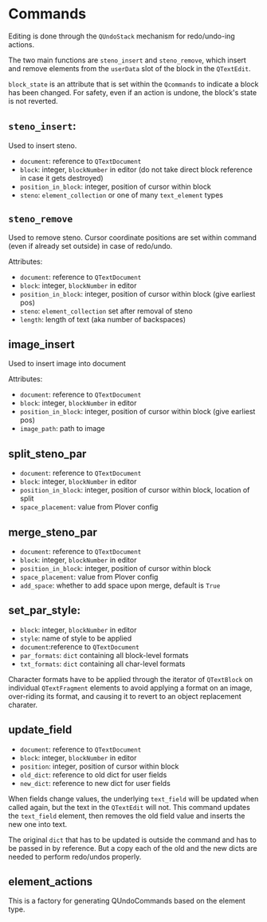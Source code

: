 # Commands

Editing is done through the `QUndoStack` mechanism for redo/undo-ing actions.

The two main functions are `steno_insert` and `steno_remove`, which insert and remove elements from the `userData` slot of the block in the `QTextEdit`.

`block_state` is an attribute that is set within the `Qcommands` to indicate a block has been changed. For safety, even if an action is undone, the block's state is not reverted.

## `steno_insert`:

Used to insert steno. 

- `document`: reference to `QTextDocument`
- `block`: integer, `blockNumber` in editor (do not take direct block reference in case it gets destroyed)
- `position_in_block`: integer, position of cursor within block
- `steno`: `element_collection` or one of many `text_element` types

## `steno_remove`

Used to remove steno. Cursor coordinate positions are set within command (even if already set outside) in case of redo/undo.

Attributes:
- `document`: reference to `QTextDocument`
- `block`: integer, `blockNumber` in editor
- `position_in_block`: integer, position of cursor within block (give earliest pos)
- `steno`: `element_collection` set after removal of steno
- `length`: length of text (aka number of backspaces)

## image_insert

Used to insert image into document

Attributes:
- `document`: reference to `QTextDocument`
- `block`: integer, `blockNumber` in editor
- `position_in_block`: integer, position of cursor within block (give earliest pos)
- `image_path`: path to image

## split_steno_par

- `document`: reference to `QTextDocument`
- `block`: integer, `blockNumber` in editor
- `position_in_block`: integer, position of cursor within block, location of split
- `space_placement`: value from Plover config

## merge_steno_par

- `document`: reference to `QTextDocument`
- `block`: integer, `blockNumber` in editor
- `position_in_block`: integer, position of cursor within block
- `space_placement`: value from Plover config
- `add_space`: whether to add space upon merge, default is `True`


## set_par_style:

- `block`: integer, `blockNumber` in editor
- `style`: name of style to be applied
- `document`:reference to `QTextDocument`
- `par_formats`: `dict` containing all block-level formats
- `txt_formats`: `dict` containing all char-level formats

Character formats have to be applied through the iterator of `QTextBlock` on individual `QTextFragment` elements to avoid applying a format on an image, over-riding its format, and causing it to revert to an object replacement charater.

## update_field

- `document`: reference to `QTextDocument`
- `block`: integer, `blockNumber` in editor
- `position`: integer, position of cursor within block
- `old_dict`: reference to old dict for user fields
- `new_dict`: reference to new dict for user fields

When fields change values, the underlying `text_field` will be updated when called again, but the text in the `QTextEdit` will not. This command updates the `text_field` element, then removes the old field value and inserts the new one into text. 

The original `dict` that has to be updated is outside the command and has to be passed in by reference. But a copy each of the old and the new dicts are needed to perform redo/undos properly.

## element_actions

This is a factory for generating QUndoCommands based on the element type.